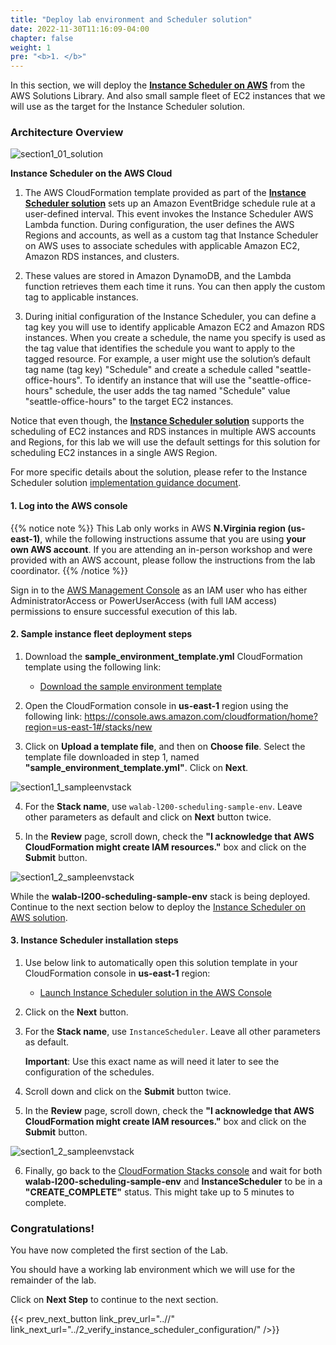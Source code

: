 ```yaml
---
title: "Deploy lab environment and Scheduler solution"
date: 2022-11-30T11:16:09-04:00
chapter: false
weight: 1
pre: "<b>1. </b>"
---
```


In this section, we will deploy the [**Instance Scheduler on AWS**](https://aws.amazon.com/solutions/implementations/instance-scheduler-on-aws/) from the AWS Solutions Library. And also small sample fleet of EC2 instances that we will use as the target for the Instance Scheduler solution.

### Architecture Overview

![section1_01_solution](/Cost/200_EC2_Scheduling_at_Scale/Images/section1_01_solution.png)

**Instance Scheduler on the AWS Cloud**

1. The AWS CloudFormation template provided as part of the [**Instance Scheduler solution**](https://aws.amazon.com/solutions/implementations/instance-scheduler-on-aws/) sets up an Amazon EventBridge schedule rule at a user-defined interval. This event invokes the Instance Scheduler AWS Lambda function. During configuration, the user defines the AWS Regions and accounts, as well as a custom tag that Instance Scheduler on AWS uses to associate schedules with applicable Amazon EC2, Amazon RDS instances, and clusters.

2. These values are stored in Amazon DynamoDB, and the Lambda function retrieves them each time it runs. You can then apply the custom tag to applicable instances.

3. During initial configuration of the Instance Scheduler, you can define a tag key you will use to identify applicable Amazon EC2 and Amazon RDS instances. When you create a schedule, the name you specify is used as the tag value that identifies the schedule you want to apply to the tagged resource. For example, a user might use the solution’s default tag name (tag key) "Schedule" and create a schedule called "seattle-office-hours". To identify an instance that will use the "seattle-office-hours" schedule, the user adds the tag named "Schedule" value "seattle-office-hours" to the target EC2 instances.

Notice that even though, the [**Instance Scheduler solution**](https://aws.amazon.com/solutions/implementations/instance-scheduler-on-aws/) supports the scheduling of EC2 instances and RDS instances in multiple AWS accounts and Regions, for this lab we will use the default settings for this solution for scheduling EC2 instances in a single AWS Region.

For more specific details about the solution, please refer to the Instance Scheduler solution [implementation guidance document](https://docs.aws.amazon.com/solutions/latest/instance-scheduler-on-aws/solution-overview.html).


#### 1. Log into the AWS console

{{% notice note %}}
This Lab only works in AWS **N.Virginia region (us-east-1)**, while the following instructions assume that you are using **your own AWS account**. If you are attending an in-person workshop and were provided with an AWS account, please follow the instructions from the lab coordinator.
{{% /notice %}}

Sign in to the [AWS Management Console](https://us-east-1.console.aws.amazon.com/console) as an IAM user who has either AdministratorAccess or PowerUserAccess (with full IAM access) permissions to ensure successful execution of this lab.

#### 2. Sample instance fleet deployment steps

1. Download the **sample_environment_template.yml** CloudFormation template using the following link:

    * [Download the sample environment template](/Cost/200_EC2_Scheduling_at_Scale/Code/sample_environment_template.yml)

2. Open the CloudFormation console in **us-east-1** region using the following link: https://console.aws.amazon.com/cloudformation/home?region=us-east-1#/stacks/new

3. Click on **Upload a template file**, and then on **Choose file**. Select the template file downloaded in step 1, named **"sample_environment_template.yml"**. Click on **Next**.

![section1_1_sampleenvstack](/Cost/200_EC2_Scheduling_at_Scale/Images/section1_1_sampleenvstack.png)

4. For the **Stack name**, use ``walab-l200-scheduling-sample-env``. Leave other parameters as default and click on **Next** button twice.

5. In the **Review** page, scroll down, check the **"I acknowledge that AWS CloudFormation might create IAM resources."** box and click on the **Submit** button.

![section1_2_sampleenvstack](/Cost/200_EC2_Scheduling_at_Scale/Images/section1_2_sampleenvstack.png)

While the **walab-l200-scheduling-sample-env** stack is being deployed. Continue to the next section below to deploy the [Instance Scheduler on AWS solution](https://aws.amazon.com/solutions/implementations/instance-scheduler-on-aws/).

#### 3. Instance Scheduler installation steps

1. Use below link to automatically open this solution template in your CloudFormation console in **us-east-1** region:

    * [Launch Instance Scheduler solution in the AWS Console](https://console.aws.amazon.com/cloudformation/home?region=us-east-1#/stacks/new?templateURL=https:%2F%2Fs3.amazonaws.com%2Fsolutions-reference%2Faws-instance-scheduler%2Flatest%2Faws-instance-scheduler.template)

2. Click on the **Next** button.

3. For the **Stack name**, use ``InstanceScheduler``. Leave all other parameters as default.

    **Important**: Use this exact name as will need it later to see the configuration of the schedules.

4. Scroll down and click on the **Submit** button twice.

5. In the **Review** page, scroll down, check the **"I acknowledge that AWS CloudFormation might create IAM resources."** box and click on the **Submit** button.

![section1_2_sampleenvstack](/Cost/200_EC2_Scheduling_at_Scale/Images/section1_2_sampleenvstack.png)

6. Finally, go back to the [CloudFormation Stacks console](https://us-east-1.console.aws.amazon.com/cloudformation/home?region=us-east-1#/stacks) and wait for both **walab-l200-scheduling-sample-env** and **InstanceScheduler** to be in a **"CREATE_COMPLETE"** status. This might take up to 5 minutes to complete.


### Congratulations! 

You have now completed the first section of the Lab.

You should have a working lab environment which we will use for the remainder of the lab.

Click on **Next Step** to continue to the next section.

{{< prev_next_button link_prev_url="..//" link_next_url="../2_verify_instance_scheduler_configuration/" />}}


